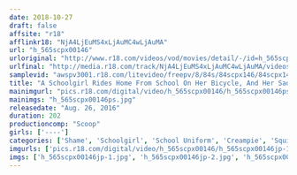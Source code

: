 ```yaml
---
date: 2018-10-27
draft: false
affsite: "r18"
afflinkr18: "NjA4LjEuMS4xLjAuMC4wLjAuMA"
url: "h_565scpx00146"
urloriginal: "http://www.r18.com/videos/vod/movies/detail/-/id=h_565scpx00146"
urlfinal: "http://media.r18.com/track/NjA4LjEuMS4xLjAuMC4wLjAuMA/videos/vod/movies/detail/-/id=h_565scpx00146"
samplevid: "awspv3001.r18.com/litevideo/freepv/8/84s/84scpx146/84scpx146_dmb_w.mp4"
title: "A Schoolgirl Rides Home From School On Her Bicycle, And Her Saddle Directly Stimulates And Pleasures Her Clitoris To The Point She Goes Into Heat Mid-Ride, And Starts Dripping Pussy Juice Everywhere, Arching Her Back In Cum-Squirting Ecstasy!!"
mainimgurl: "pics.r18.com/digital/video/h_565scpx00146/h_565scpx00146ps.jpg"
mainimgs: "h_565scpx00146ps.jpg"
releasedate: "Aug. 26, 2016"
duration: 202
productioncomp: "Scoop"
girls: ['----']
categories: ['Shame', 'Schoolgirl', 'School Uniform', 'Creampie', 'Squirting', 'Hi-Def']
imgurls: ['pics.r18.com/digital/video/h_565scpx00146/h_565scpx00146jp-1.jpg', 'pics.r18.com/digital/video/h_565scpx00146/h_565scpx00146jp-2.jpg', 'pics.r18.com/digital/video/h_565scpx00146/h_565scpx00146jp-3.jpg', 'pics.r18.com/digital/video/h_565scpx00146/h_565scpx00146jp-4.jpg', 'pics.r18.com/digital/video/h_565scpx00146/h_565scpx00146jp-5.jpg', 'pics.r18.com/digital/video/h_565scpx00146/h_565scpx00146jp-6.jpg', 'pics.r18.com/digital/video/h_565scpx00146/h_565scpx00146jp-7.jpg', 'pics.r18.com/digital/video/h_565scpx00146/h_565scpx00146jp-8.jpg', 'pics.r18.com/digital/video/h_565scpx00146/h_565scpx00146jp-9.jpg', 'pics.r18.com/digital/video/h_565scpx00146/h_565scpx00146jp-10.jpg', 'pics.r18.com/digital/video/h_565scpx00146/h_565scpx00146jp-11.jpg', 'pics.r18.com/digital/video/h_565scpx00146/h_565scpx00146jp-12.jpg', 'pics.r18.com/digital/video/h_565scpx00146/h_565scpx00146jp-13.jpg', 'pics.r18.com/digital/video/h_565scpx00146/h_565scpx00146jp-14.jpg', 'pics.r18.com/digital/video/h_565scpx00146/h_565scpx00146jp-15.jpg', 'pics.r18.com/digital/video/h_565scpx00146/h_565scpx00146jp-16.jpg', 'pics.r18.com/digital/video/h_565scpx00146/h_565scpx00146jp-17.jpg', 'pics.r18.com/digital/video/h_565scpx00146/h_565scpx00146jp-18.jpg', 'pics.r18.com/digital/video/h_565scpx00146/h_565scpx00146jp-19.jpg', 'pics.r18.com/digital/video/h_565scpx00146/h_565scpx00146jp-20.jpg']
imgs: ['h_565scpx00146jp-1.jpg', 'h_565scpx00146jp-2.jpg', 'h_565scpx00146jp-3.jpg', 'h_565scpx00146jp-4.jpg', 'h_565scpx00146jp-5.jpg', 'h_565scpx00146jp-6.jpg', 'h_565scpx00146jp-7.jpg', 'h_565scpx00146jp-8.jpg', 'h_565scpx00146jp-9.jpg', 'h_565scpx00146jp-10.jpg', 'h_565scpx00146jp-11.jpg', 'h_565scpx00146jp-12.jpg', 'h_565scpx00146jp-13.jpg', 'h_565scpx00146jp-14.jpg', 'h_565scpx00146jp-15.jpg', 'h_565scpx00146jp-16.jpg', 'h_565scpx00146jp-17.jpg', 'h_565scpx00146jp-18.jpg', 'h_565scpx00146jp-19.jpg', 'h_565scpx00146jp-20.jpg']
---
```

